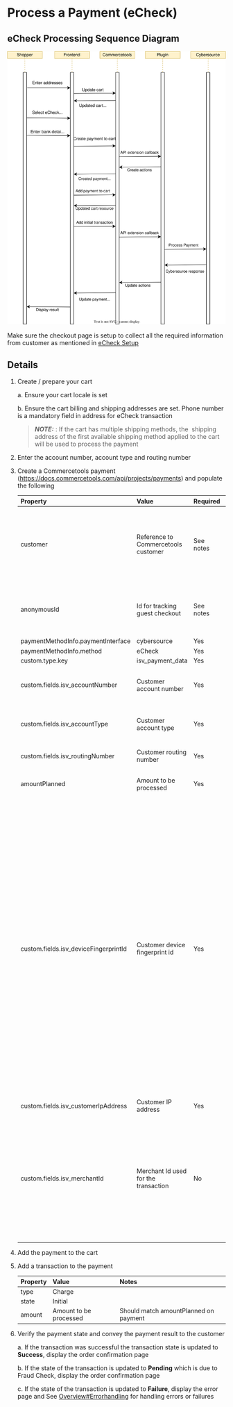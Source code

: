 # Process a Payment (eCheck)

## eCheck Processing Sequence Diagram

![eCheck Processing flow](./images/Flow-diagram-eCheck.svg)

Make sure the checkout page is setup to collect all the required information from customer as mentioned in [eCheck Setup](./eCheck-Setup.md)
## Details

1.  Create / prepare your cart

    a. Ensure your cart locale is set
    
    b. Ensure the cart billing and shipping addresses are set. Phone number is a mandatory field in address for eCheck transaction 

    > **_NOTE:_** : If the cart has multiple shipping methods, the  shipping address of the first available shipping method applied to the cart will be used to process the payment
    

2. Enter the account number, account type and routing number

3.  Create a Commercetools payment
    (https://docs.commercetools.com/api/projects/payments) and
    populate the following

    | Property                              | Value                               | Required  | Notes                                                                                                                                                                                                                                                                                                                                                                                                                                                                                                                                                                                                                                                                                                         |
    | ------------------------------------- | ----------------------------------- | --------- | ------------------------------------------------------------------------------------------------------------------------------------------------------------------------------------------------------------------------------------------------------------------------------------------------------------------------------------------------------------------------------------------------------------------------------------------------------------------------------------------------------------------------------------------------------------------------------------------------------------------------------------------------------------------------------------------------------------- |
    | customer                              | Reference to Commercetools customer | See notes | Required for non-guest checkout. If using MyPayments API this will automatically be set to the logged in customer. One of customer or anonymousId must be populated                                                                                                                                                                                                                                                                                                                                                                                                                                                                                                                                           |
    | anonymousId                           | Id for tracking guest checkout      | See notes | Required for guest checkout. If using MyPayments API this will automatically be set. One of customer or anonymousId must be populated                                                                                                                                                                                                                                                                                                                                                                                                                                                                                                                                                                         |
    | paymentMethodInfo.paymentInterface    | cybersource                         | Yes       |                                                                                                                                                                                                                                                                                                                                                                                                                                                                                                                                                                                                                                                                                                               |
    | paymentMethodInfo.method              | eCheck                              | Yes       |                                                                                                                                                                                                                                                                                                                                                                                                                                                                                                                                                                                                                                                                                                               |
    | custom.type.key                       | isv_payment_data                    | Yes       |                                                                                                                                                                                                                                                                                                                                                                                                                                                                                                                                                                                                                                                                                                               |
    | custom.fields.isv_accountNumber       | Customer account number             | Yes       | Encoded account number for customer's bank account (Max length is 17)                                                                                                                                                                                                                                                                                                                                                                                                                                                                                                                                                                                                                                                            |
    | custom.fields.isv_accountType         | Customer account type               | Yes       | Possible customer account type (Possible values are mentioned in [eCheck Setup](./eCheck-Setup.md))                                                                                                                                                                                                                                                                                                                                                                                                                                                                                                                                                                                                                                                                                |
    | custom.fields.isv_routingNumber       | Customer routing number             | Yes       | Also named as transit number(Max 9 digits)                                                                                                                                                                                                                                                                                                                                                                                                                                                                                                                                                                                                                                                |
    | amountPlanned                         | Amount to be processed              | Yes       | Should match cart gross total, unless split payments are being used                                                                                                                                                                                                                                                                                                                                                                                                                                                                                                                                                                                                                                           |
    | custom.fields.isv_deviceFingerprintId | Customer device fingerprint id      | Yes       | It must be unique for each merchant Id. You can use any string that you are already generating, such as an order number or web session Id. However, do not use the same uppercase and lowercase letters to indicate different session Ids. Replace sessionId with the unique Id generated in the URL given. Include the script "https://h.online-metrix.net/fp/tags.js?org_id={{org Id}}&session_id={{merchant Id}}{{session Id}}". Replace the below data {{org Id}} - To obtain this value, contact your CyberSource representative and specify to them whether it is for testing or production. {{merchant Id}} - Your unique CyberSource merchant Id. {{session Id}} - Value of unique Id generated above |
    | custom.fields.isv_customerIpAddress   | Customer IP address                 | Yes       | Populated from client-side libraries                                                                                                                                                                                                                                                                                                                                                                                                                                                                                                                                                                                                                                                                          |
    | custom.fields.isv_merchantId   | Merchant Id used for the transaction                 | No       | Required when you want to support Multi-Mid functionality. Populate this field with the value of Merchant Id in which the transaction should happen. When this field is empty, default mid configuration will be considered for the transaction. The same mid will be used for the follow-on transactions.                                                                                         |

4.  Add the payment to the cart

5.  Add a transaction to the payment

    | Property | Value                  | Notes                                 |
    | -------- | ---------------------- | ------------------------------------- |
    | type     | Charge                 |                                       |
    | state    | Initial                |                                       |
    | amount   | Amount to be processed | Should match amountPlanned on payment |

6.  Verify the payment state and convey the payment result to the customer

    a. If the transaction was successful the transaction state is updated to **Success**, display the order confirmation page

    b. If the state of the transaction is updated to **Pending** which is due to Fraud Check, display the order confirmation page

    c. If the state of the transaction is updated to **Failure**, display the error page and See [Overview\#Errorhandling](Overview.md#error-handling) for handling errors or failures
